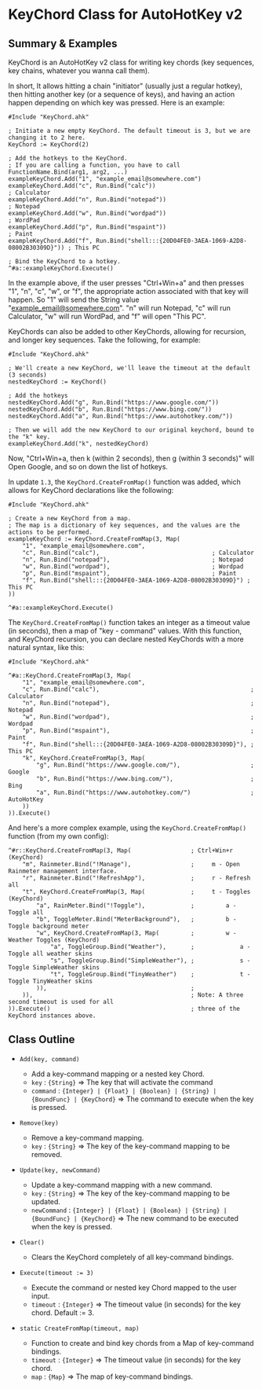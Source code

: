 # KeyChord Class for AutoHotKey v2

## Summary & Examples
KeyChord is an AutoHotKey v2 class for writing key chords (key sequences, key chains, whatever you wanna call them).

In short, It allows hitting a chain "initiator" (usually just a regular hotkey), then hitting another key
(or a sequence of keys), and having an action happen depending on which key was pressed. Here is an example:
```
#Include "KeyChord.ahk"

; Initiate a new empty KeyChord. The default timeout is 3, but we are changing it to 2 here.
KeyChord := KeyChord(2)

; Add the hotkeys to the KeyChord.
; If you are calling a function, you have to call FunctionName.Bind(arg1, arg2, ...)
exampleKeyChord.Add("1", "example_email@somewhere.com")
exampleKeyChord.Add("c", Run.Bind("calc"))                                           ; Calculator
exampleKeyChord.Add("n", Run.Bind("notepad"))                                        ; Notepad
exampleKeyChord.Add("w", Run.Bind("wordpad"))                                        ; WordPad
exampleKeyChord.Add("p", Run.Bind("mspaint"))                                        ; Paint
exampleKeyChord.Add("f", Run.Bind("shell:::{20D04FE0-3AEA-1069-A2D8-08002B30309D}")) ; This PC

; Bind the KeyChord to a hotkey.
^#a::exampleKeyChord.Execute()
```
In the example above, if the user presses "Ctrl+Win+a" and then presses "1", "n", "c", "w", or "f", the appropriate
action associated with that key will happen. So "1" will send the String value "example_email@somewhere.com". "n" will
run Notepad, "c" will run Calculator, "w" will run WordPad, and "f" will open "This PC".

KeyChords can also be added to other KeyChords, allowing for recursion, and longer key sequences. Take the following, for example:
```
#Include "KeyChord.ahk"

; We'll create a new KeyChord, we'll leave the timeout at the default (3 seconds)
nestedKeyChord := KeyChord()

; Add the hotkeys
nestedKeyChord.Add("g", Run.Bind("https://www.google.com/"))
nestedKeyChord.Add("b", Run.Bind("https://www.bing.com/"))
nestedKeyChord.Add("a", Run.Bind("https://www.autohotkey.com/"))

; Then we will add the new KeyChord to our original keychord, bound to the "k" key.
exampleKeyChord.Add("k", nestedKeyChord)
```
Now, "Ctrl+Win+a, then k (within 2 seconds), then g (within 3 seconds)" will Open Google, and so on down the list of hotkeys.

In update `1.3`, the `KeyChord.CreateFromMap()` function was added, which allows for KeyChord declarations like the following:
```
#Include "KeyChord.ahk"

; Create a new KeyChord from a map.
; The map is a dictionary of key sequences, and the values are the actions to be performed.
exampleKeyChord := KeyChord.CreateFromMap(3, Map(
    "1", "example_email@somewhere.com",
    "c", Run.Bind("calc"),                                ; Calculator
    "n", Run.Bind("notepad"),                             ; Notepad
    "w", Run.Bind("wordpad"),                             ; Wordpad
    "p", Run.Bind("mspaint"),                             ; Paint
    "f", Run.Bind("shell:::{20D04FE0-3AEA-1069-A2D8-08002B30309D}") ; This PC
))

^#a::exampleKeyChord.Execute()
```

The `KeyChord.CreateFromMap()` function takes an integer as a timeout value (in seconds), then a map of "key - command" values.
With this function, and KeyChord recursion, you can declare nested KeyChords with a more natural syntax, like this:
```
#Include "KeyChord.ahk"

^#a::KeyChord.CreateFromMap(3, Map(
    "1", "example_email@somewhere.com",
    "c", Run.Bind("calc"),                                           ; Calculator
    "n", Run.Bind("notepad"),                                        ; Notepad
    "w", Run.Bind("wordpad"),                                        ; Wordpad
    "p", Run.Bind("mspaint"),                                        ; Paint
    "f", Run.Bind("shell:::{20D04FE0-3AEA-1069-A2D8-08002B30309D}"), ; This PC
    "k", KeyChord.CreateFromMap(3, Map(
        "g", Run.Bind("https://www.google.com/"),                    ; Google
        "b", Run.Bind("https://www.bing.com/"),                      ; Bing
        "a", Run.Bind("https://www.autohotkey.com/")                 ; AutoHotKey
    ))
)).Execute()
```

And here's a more complex example, using the `KeyChord.CreateFromMap()` function (from my own config):
```
^#r::KeyChord.CreateFromMap(3, Map(                 ; Ctrl+Win+r (KeyChord)
    "m", Rainmeter.Bind("!Manage"),                 ;     m - Open Rainmeter management interface.
    "r", Rainmeter.Bind("!RefreshApp"),             ;     r - Refresh all
    "t", KeyChord.CreateFromMap(3, Map(             ;     t - Toggles (KeyChord)
        "a", RainMeter.Bind("!Toggle"),             ;         a - Toggle all
        "b", ToggleMeter.Bind("MeterBackground"),   ;         b - Toggle background meter
        "w", KeyChord.CreateFromMap(3, Map(         ;         w - Weather Toggles (KeyChord)
            "a", ToggleGroup.Bind("Weather"),       ;             a - Toggle all weather skins
            "s", ToggleGroup.Bind("SimpleWeather"), ;             s - Toggle SimpleWeather skins
            "t", ToggleGroup.Bind("TinyWeather")    ;             t - Toggle TinyWeather skins
        )),                                         ;
    )),                                             ; Note: A three second timeout is used for all
)).Execute()                                        ; three of the KeyChord instances above.
```
## Class Outline

- `Add(key, command)`
  - Add a key-command mapping or a nested key Chord.
  - `key` : `{String}` => The key that will activate the command
  - `command` : `{Integer} | {Float} | {Boolean} | {String} | {BoundFunc} | {KeyChord}` => The command to execute when the key is pressed.

- `Remove(key)`
  - Remove a key-command mapping.
  - `key` : `{String}` => The key of the key-command mapping to be removed.

- `Update(key, newCommand)`
  - Update a key-command mapping with a new command.
  - `key` : `{String}` => The key of the key-command mapping to be updated.
  - `newCommand` : `{Integer} | {Float} | {Boolean} | {String} | {BoundFunc} | {KeyChord}` => The new command to be executed when the key is pressed.

- `Clear()`
  - Clears the KeyChord completely of all key-command bindings.

- `Execute(timeout := 3)`
  - Execute the command or nested key Chord mapped to the user input.
  - `timeout` : `{Integer}` => The timeout value (in seconds) for the key chord. Default := 3.

- `static CreateFromMap(timeout, map)`
  - Function to create and bind key chords from a Map of key-command bindings.
  - `timeout` : `{Integer}` => The timeout value (in seconds) for the key chord.
  - `map` : `{Map}` => The map of key-command bindings.